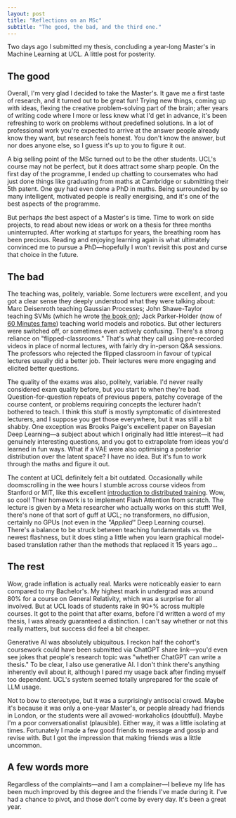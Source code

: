 ```yaml
---
layout: post
title: "Reflections on an MSc"
subtitle: "The good, the bad, and the third one."
---
```



Two days ago I submitted my thesis, concluding a year-long Master's in Machine Learning at UCL. A little post for posterity.

## The good
Overall, I'm very glad I decided to take the Master's. It gave me a first taste of research, and it turned out to be great fun! Trying new things, coming up with ideas, flexing the creative problem-solving part of the brain; after years of writing code where I more or less knew what I'd get in advance, it's been refreshing to work on problems without predefined solutions. In a lot of professional work you're expected to arrive at the answer people already know they want, but research feels honest. You don't know the answer, but nor does anyone else, so I guess it's up to you to figure it out.

A big selling point of the MSc turned out to be the other students. UCL's course may not be perfect, but it does attract some sharp people. On the first day of the programme, I ended up chatting to coursemates who had just done things like graduating from maths at Cambridge or submitting their 5th patent. One guy had even done a PhD in maths. Being surrounded by so many intelligent, motivated people is really energising, and it's one of the best aspects of the programme.

But perhaps *the* best aspect of a Master's is time. Time to work on side projects, to read about new ideas or work on a thesis for three months uninterrupted. After working at startups for years, the breathing room has been precious. Reading and enjoying learning again is what ultimately convinced me to pursue a PhD—hopefully I won't revisit this post and curse that choice in the future.

## The bad
The teaching was, politely, variable. Some lecturers were excellent, and you got a clear sense they deeply understood what they were talking about: Marc Deisenroth teaching Gaussian Processes; John Shawe-Taylor teaching SVMs (which he wrote [the book on](https://www.cambridge.org/core/books/an-introduction-to-support-vector-machines-and-other-kernelbased-learning-methods/A6A6F4084056A4B23F88648DDBFDD6FC)); Jack Parker-Holder (now of [60 Minutes fame](https://youtu.be/qUbx5RC8ro4?si=l0JsF8nYFoGy96N9)) teaching world models and robotics. But other lecturers were switched off, or sometimes even actively confusing. There's a strong reliance on "flipped-classrooms." That's what they call using pre-recorded videos in place of normal lectures, with fairly dry in-person Q&A sessions. The professors who rejected the flipped classroom in favour of typical lectures usually did a better job. Their lectures were more engaging and elicited better questions.

The quality of the exams was also, politely, variable. I'd never really considered exam quality before, but you start to when they're bad. Question-for-question repeats of previous papers, patchy coverage of the course content, or problems requiring concepts the lecturer hadn't bothered to teach. I think this stuff is mostly symptomatic of disinterested lecturers, and I suppose you get those everywhere, but it was still a bit shabby. One exception was Brooks Paige's excellent paper on Bayesian Deep Learning—a subject about which I originally had little interest—it had genuinely interesting questions, and you got to extrapolate from ideas you'd learned in fun ways. What if a VAE were also optimising a posterior distribution over the latent space? I have no idea. But it's fun to work through the maths and figure it out.

The content at UCL definitely felt a bit outdated. Occasionally while doomscrolling in the wee hours I stumble across course videos from Stanford or MIT, like this excellent [introduction to distributed training](https://www.youtube.com/watch?v=9MvD-XsowsE&ab_channel=StanfordOnline). Wow, so cool! Their homework is to implement Flash Attention from scratch. The lecture is given by a Meta researcher who actually works on this stuff! Well, there's none of that sort of guff at UCL; no transformers, no diffusion, certainly no GPUs (not even in the *"Applied"* Deep Learning course). There's a balance to be struck between teaching fundamentals vs. the newest flashness, but it does sting a little when you learn graphical model-based translation rather than the methods that replaced it 15 years ago...

## The rest
Wow, grade inflation is actually real. Marks were noticeably easier to earn compared to my Bachelor's. My highest mark in undergrad was around 80% for a course on General Relativity, which was a surprise for all involved. But at UCL loads of students rake in 90+% across multiple courses. It got to the point that after exams, before I'd written a word of my thesis, I was already guaranteed a distinction. I can't say whether or not this really matters, but success did feel a bit cheaper.

Generative AI was absolutely ubiquitous. I reckon half the cohort's coursework could have been submitted via ChatGPT share link—you'd even see jokes that people's research topic was "whether ChatGPT can write a thesis." To be clear, I also use generative AI. I don't think there's anything inherently evil about it, although I pared my usage back after finding myself too dependent. UCL's system seemed totally unprepared for the scale of LLM usage.

Not to bow to stereotype, but it was a surprisingly antisocial crowd. Maybe it's because it was only a one-year Master's, or people already had friends in London, or the students were all avowed-workaholics (doubtful). Maybe I'm a poor conversationalist (plausible). Either way, it was a little isolating at times. Fortunately I made a few good friends to message and gossip and revise with. But I got the impression that making friends was a little uncommon.

## A few words more
Regardless of the complaints—and I am a complainer—I believe my life has been much improved by this degree and the friends I've made during it. I've had a chance to pivot, and those don't come by every day. It's been a great year.